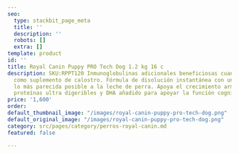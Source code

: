 ```yaml
---
seo:
  type: stackbit_page_meta
  title: ''
  description: ''
  robots: []
  extra: []
template: product
id: ''
title: Royal Canin Puppy PRO Tech Dog 1.2 kg 16 c
description: SKU:RPPT120 Inmunoglobulinas adicionales beneficiosas cuando se usan
  como suplemento de calostro. Fórmula de disolución instantánea con una composición
  lo más parecida posible a la leche de perra. Apoya el crecimiento armonioso, incluye
  proteínas ultra digeribles y DHA añadido para apoyar la función cognitiva.
price: '1,600'
order: 
default_thumbnail_image: "/images/royal-canin-puppy-pro-tech-dog.png"
default_original_image: "/images/royal-canin-puppy-pro-tech-dog.png"
category: src/pages/category/perros-royal-canin.md
featured: false

---
```

